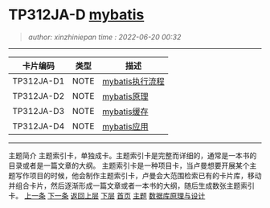 TP312JA-D [mybatis](TP312JA-D.topic.idx.md)
========================================
> *author: xinzhiniepan*
> *time  : 2022-06-20 00:32*
----------------------------------------
| 卡片编码 | 类型  | 描述 |
|----------|-------|------|
|  TP312JA-D1        | NOTE  | [mybatis执行流程](TP312JA-D1.note.md)     |
|  TP312JA-D2        | NOTE  | [mybatis原理](TP312JA-D2.note.md)     |
|  TP312JA-D3        | NOTE  | [mybatis缓存](TP312JA-D3.note.md)     |
|  TP312JA-D4        | NOTE  | [mybatis应用](TP312JA-D4.note.md)     |

----------------------------------------
主题简介
主题索引卡，单独成卡。主题索引卡是完整而详细的，通常是一本书的目录或者是一篇文章的大纲。 
主题索引卡是一种项目卡，当卢曼想要开展某个主题写作项目的时候，他会制作主题索引卡，卢曼会大范围检索已有的卡片库，移动并组合卡片，然后逐渐形成一篇文章或者一本书的大纲，随后生成数张主题索引卡。
[上一条](TP312JA-C.topic.idx.md)      [下一条](TP312JA-E.topic.idx.md)
[返回上层](cardcode.idx.md)    [下层](TP312JA-D1.note.md)
[首页](cardcode.idx.md)        [主题](TP312JA-D.topic.idx.md)
[数据库原理与设计](TP311.13-A.topic.idx.md)
